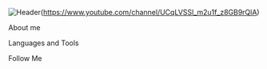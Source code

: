 ![Header](https://github.com/kzscience/kzscience/blob/main/assets/Header.png)(https://www.youtube.com/channel/UCqLVSSl_m2u1f_z8GB9rQlA)

About me

Languages and Tools

Follow Me